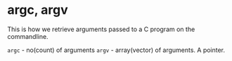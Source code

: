 # argc, argv

This is how we retrieve arguments passed to a C program on the commandline.

`argc` - no(count) of arguments
`argv` - array(vector) of arguments. A pointer.
